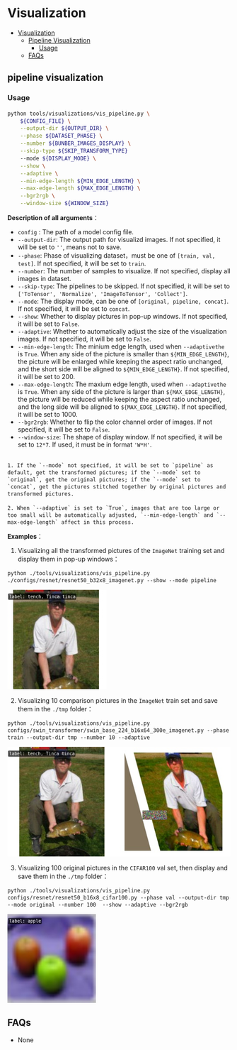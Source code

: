 # Visualization

<!-- TOC -->

- [Visualization](#visualization)
  - [Pipeline Visualization](#pipeline-visualization)
    - [Usage](#usage)
  - [FAQs](#faqs)

<!-- TOC -->

## pipeline visualization

### Usage

```bash
python tools/visualizations/vis_pipeline.py \
    ${CONFIG_FILE} \
    --output-dir ${OUTPUT_DIR} \
    --phase ${DATASET_PHASE} \
    --number ${BUNBER_IMAGES_DISPLAY} \
    --skip-type ${SKIP_TRANSFORM_TYPE}
    --mode ${DISPLAY_MODE} \
    --show \
    --adaptive \
    --min-edge-length ${MIN_EDGE_LENGTH} \
    --max-edge-length ${MAX_EDGE_LENGTH} \
    --bgr2rgb \
    --window-size ${WINDOW_SIZE}
```

**Description of all arguments**：

- `config` : The path of a model config file.
- `--output-dir`: The output path for visualizd images. If not specified, it will be set to `''`, means not to save.
- `--phase`: Phase of visualizing dataset，must be one of `[train, val, test]`. If not specified, it will be set to `train`.
- `--number`: The number of samples to visualize. If not specified, display all images in dataset.
- `--skip-type`: The pipelines to be skipped. If not specified, it will be set to `['ToTensor', 'Normalize', 'ImageToTensor', 'Collect']`.
- `--mode`: The display mode, can be one of `[original, pipeline, concat]`. If not specified, it will be set to `concat`.
- `--show`: Whether to display pictures in pop-up windows. If not specified, it will be set to `False`.
- `--adaptive`: Whether to automatically adjust the size of the visualization images. If not specified, it will be set to `False`.
- `--min-edge-length`: The minium edge length, used when `--adaptivethe` is `True`. When any side of the picture is smaller than `${MIN_EDGE_LENGTH}`, the picture will be enlarged while keeping the aspect ratio unchanged, and the short side will be aligned to `${MIN_EDGE_LENGTH}`. If not specified, it will be set to 200.
- `--max-edge-length`: The maxium edge length, used when `--adaptivethe` is `True`. When any side of the picture is larger than `${MAX_EDGE_LENGTH}`, the picture will be reduced while keeping the aspect ratio unchanged, and the long side will be aligned to `${MAX_EDGE_LENGTH}`. If not specified, it will be set to 1000.
- `--bgr2rgb`: Whether to flip the color channel order of images. If not specified, it will be set to `False`.
- `--window-size`: The shape of display window. If not specified, it will be set to `12*7`. If used, it must be in format `'W*H'`.

```{note}

1. If the `--mode` not specified, it will be set to `pipeline` as default, get the transformed pictures; if the `--mode` set to `original`, get the original pictures; if the `--mode` set to `concat`, get the pictures stitched together by original pictures and transformed pictures.

2. When `--adaptive` is set to `True`, images that are too large or too small will be automatically adjusted, `--min-edge-length` and `--max-edge-length` affect in this process.
```

**Examples**：

1. Visualizing all the transformed pictures of the `ImageNet` training set and display them in pop-up windows：

```shell
python ./tools/visualizations/vis_pipeline.py ./configs/resnet/resnet50_b32x8_imagenet.py --show --mode pipeline
```

![pipeline](../imgs/pipeline.JPEG)

2. Visualizing 10 comparison pictures in the `ImageNet` train set and save them in the `./tmp` folder：

```shell
python ./tools/visualizations/vis_pipeline.py configs/swin_transformer/swin_base_224_b16x64_300e_imagenet.py --phase train --output-dir tmp --number 10 --adaptive
```

![concat](../imgs/concat.JPEG)

3. Visualizing 100 original pictures in the `CIFAR100` val set, then display and save them in the `./tmp` folder：

```shell
python ./tools/visualizations/vis_pipeline.py configs/resnet/resnet50_b16x8_cifar100.py --phase val --output-dir tmp --mode original --number 100  --show --adaptive --bgr2rgb
```

![original](../imgs/original.JPEG)

## FAQs

- None
